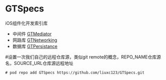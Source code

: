 # GTSpecs
iOS组件化开发索引库

* 中间件 [GTMediator](https://github.com/liuxc123/GTMediator.git)
* 网路库 [GTNetworking](https://github.com/liuxc123/GTNetworking.git)
* 数据库 [GTPersistance](https://github.com/liuxc123/GTPersistance.git)



#设置一次我们自己的远程仓库源，类似git remote的概念，REPO_NAME仓库源名，SOURCE_URL仓库源远程地址
```
# pod repo add GTSpecs https://github.com/liuxc123/GTSpecs.git
```
